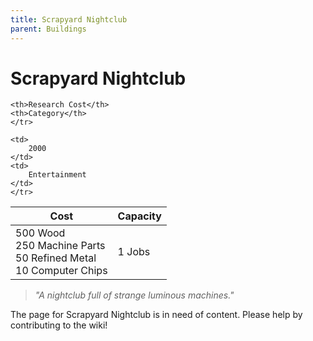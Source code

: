 ```yaml
---
title: Scrapyard Nightclub
parent: Buildings
---
```

# Scrapyard Nightclub

<table>
<thead>
	<tr>
	<th>Cost</th>
	<th>Capacity</th>
	
	<th>Research Cost</th>
	<th>Category</th>
	</tr>
</thead>
<tbody>
	<tr>
	<td>
		500 Wood<br>250 Machine Parts<br>50 Refined Metal<br>10 Computer Chips
	</td>
	<td>
		1 Jobs
	</td>
	
	<td>
		2000
	</td>
	<td>
		Entertainment
	</td>
	</tr>
</tbody>
</table>

> *"A nightclub full of strange luminous machines."*

The page for Scrapyard Nightclub is in need of content. Please help by contributing to the wiki!
